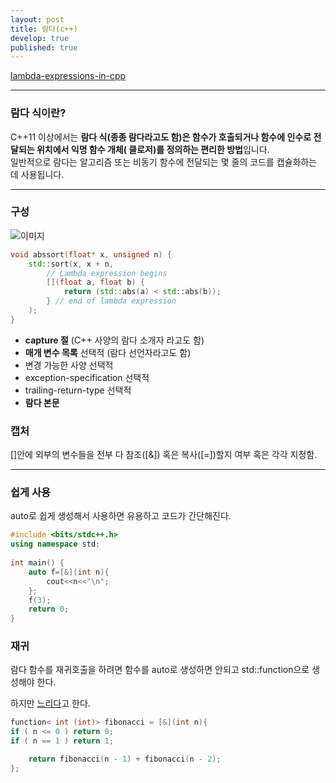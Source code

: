 ```yaml
---
layout: post
title: 람다(c++)
develop: true
published: true
---
```


[lambda-expressions-in-cpp](https://docs.microsoft.com/ko-kr/cpp/cpp/lambda-expressions-in-cpp?view=msvc-170)

---

### 람다 식이란?

C++11 이상에서는 **람다 식(종종 람다라고도 함)은 함수가 호출되거나 함수에 인수로 전달되는 위치에서 익명 함수 개체( 클로저)를 정의하는 편리한 방법**입니다.  
일반적으로 람다는 알고리즘 또는 비동기 함수에 전달되는 몇 줄의 코드를 캡슐화하는 데 사용됩니다.

---

### 구성

![이미지](https://docs.microsoft.com/ko-kr/cpp/cpp/media/lambdaexpsyntax.png?view=msvc-170)

```cpp
void abssort(float* x, unsigned n) {
    std::sort(x, x + n,
        // Lambda expression begins
        [](float a, float b) {
            return (std::abs(a) < std::abs(b));
        } // end of lambda expression
    );
}
```
* **capture 절** (C++ 사양의 람다 소개자 라고도 함)
* **매개 변수 목록** 선택적 (람다 선언자라고도 함)
* 변경 가능한 사양 선택적
* exception-specification 선택적
* trailing-return-type 선택적
* **람다 본문**

### 캡처

[]안에 외부의 변수들을 전부 다 참조([&]) 혹은 복사([=])할지 여부 혹은 각각 지정함.

---

### 쉽게 사용

auto로 쉽게 생성해서 사용하면 유용하고 코드가 간단해진다.

```cpp
#include <bits/stdc++.h>
using namespace std;
 
int main() {
	auto f=[&](int n){
		cout<<n<<"\n";
	};
	f(3);
	return 0;
}
```

### 재귀

람다 함수를 재귀호출을 하려면 함수를 auto로 생성하면 안되고 std::function으로 생성해야 한다.

하지만 [느리다](https://blog.naver.com/PostView.nhn?blogId=hirit808&logNo=221435268658)고 한다.

```cpp
function< int (int)> fibonacci = [&](int n){
if ( n <= 0 ) return 0;
if ( n == 1 ) return 1;

    return fibonacci(n - 1) + fibonacci(n - 2);
};
```